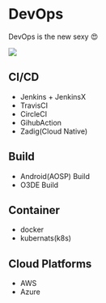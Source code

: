 # DevOps

DevOps is the new sexy 😍

![](https://wx1.sinaimg.cn/mw2000/61662705gy1gw2bwasia6j20o40ps0w8.jpg)

## CI/CD

- Jenkins + JenkinsX
- TravisCI
- CircleCI
- GihubAction
- Zadig(Cloud Native)

## Build

- Android(AOSP) Build
- O3DE Build

## Container

- docker
- kubernats(k8s)

## Cloud Platforms

- AWS
- Azure 





